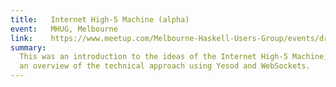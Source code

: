 ```yaml
---
title:   Internet High-5 Machine (alpha)
event:   MHUG, Melbourne
link:    https://www.meetup.com/Melbourne-Haskell-Users-Group/events/drdkbhytmbgc/
summary: 
  This was an introduction to the ideas of the Internet High-5 Machine, and 
  an overview of the technical approach using Yesod and WebSockets.
---
```


